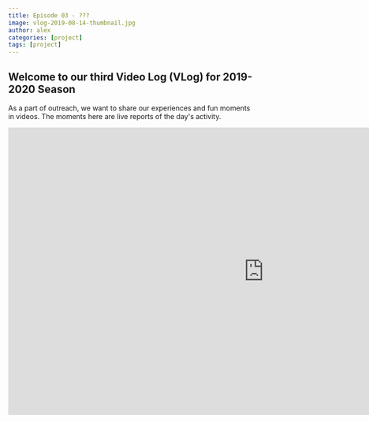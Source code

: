 ```yaml
---
title: Episode 03 - ???
image: vlog-2019-08-14-thumbnail.jpg
author: alex
categories: [project]
tags: [project]
---
```


## Welcome to our third Video Log (VLog) for 2019-2020 Season
As a part of outreach, we want to share our experiences and fun moments in videos. The moments here are live reports of the day's activity.

<iframe width="1036" height="583" src="https://www.youtube.com/embed/J3ubXk3Jryk" frameborder="0" allow="accelerometer; autoplay; encrypted-media; gyroscope; picture-in-picture" allowfullscreen data-uk-responsive></iframe>